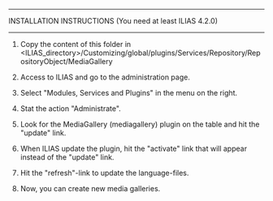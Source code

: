 ******************************************************************************
INSTALLATION INSTRUCTIONS   (You need at least ILIAS 4.2.0)
******************************************************************************

1. Copy the content of this folder in <ILIAS_directory>/Customizing/global/plugins/Services/Repository/RepositoryObject/MediaGallery

2. Access to ILIAS and go to the administration page.

3. Select "Modules, Services and Plugins" in the menu on the right.

4. Stat the action "Administrate".

5. Look for the MediaGallery (mediagallery) plugin on the table and hit the "update" link.

6. When ILIAS update the plugin, hit the "activate" link that will appear instead of the "update" link.

7. Hit the "refresh"-link to update the language-files.

8. Now, you can create new media galleries.